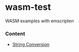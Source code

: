 # wasm-test
WASM examples with emscripten

### Content
* [String Conversion](https://github.com/togekk/wasm-test/blob/master/string_coversion/README.md)
